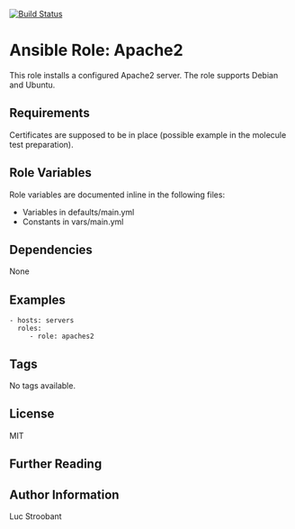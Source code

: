 [![Build Status](https://travis-ci.com/fiaasco/apache2.svg?branch=master)](https://travis-ci.org/fiaasco/apache2)

# Ansible Role: Apache2

This role installs a configured Apache2 server.
The role supports Debian and Ubuntu.

## Requirements

Certificates are supposed to be in place (possible example in the molecule test preparation).

## Role Variables

Role variables are documented inline in the following files:
- Variables in defaults/main.yml
- Constants in vars/main.yml


## Dependencies

None

## Examples

    - hosts: servers
      roles:
         - role: apaches2

## Tags

No tags available.

## License

MIT

## Further Reading


## Author Information

Luc Stroobant
